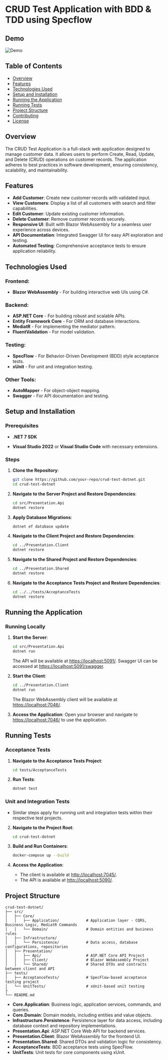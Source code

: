 # CRUD Test Application with BDD & TDD using Specflow
## Demo
![Demo](./assets/crud-BDD.gif)

## Table of Contents
- [Overview](#overview)
- [Features](#features)
- [Technologies Used](#technologies-used)
- [Setup and Installation](#setup-and-installation)
- [Running the Application](#running-the-application)
- [Running Tests](#running-tests)
- [Project Structure](#project-structure)
- [Contributing](#contributing)
- [License](#license)

## Overview
The CRUD Test Application is a full-stack web application designed to manage customer data. It allows users to perform Create, Read, Update, and Delete (CRUD) operations on customer records. The application adheres to best practices in software development, ensuring consistency, scalability, and maintainability.

## Features
- **Add Customer**: Create new customer records with validated input.
- **View Customers**: Display a list of all customers with search and filter capabilities.
- **Edit Customer**: Update existing customer information.
- **Delete Customer**: Remove customer records securely.
- **Responsive UI**: Built with Blazor WebAssembly for a seamless user experience across devices.
- **API Documentation**: Integrated Swagger UI for easy API exploration and testing.
- **Automated Testing**: Comprehensive acceptance tests to ensure application reliability.


## Technologies Used
### Frontend:
- **Blazor WebAssembly** - For building interactive web UIs using C#.

### Backend:
- **ASP.NET Core** - For building robust and scalable APIs.
- **Entity Framework Core** - For ORM and database interactions.
- **MediatR** - For implementing the mediator pattern.
- **FluentValidation** - For model validation.

### Testing:
- **SpecFlow** - For Behavior-Driven Development (BDD) style acceptance tests.
- **xUnit** - For unit and integration testing.



### Other Tools:
- **AutoMapper** - For object-object mapping.
- **Swagger** - For API documentation and testing.

## Setup and Installation
### Prerequisites
- **.NET 7 SDK**

- **Visual Studio 2022** or **Visual Studio Code** with necessary extensions.

### Steps
1. **Clone the Repository**:
   ```bash
   git clone https://github.com/your-repo/crud-test-dotnet.git
   cd crud-test-dotnet
   ```

2. **Navigate to the Server Project and Restore Dependencies**:
   ```bash
   cd src/Presentation.Api
   dotnet restore
   ```

3. **Apply Database Migrations**:
   ```bash
   dotnet ef database update
   ```

4. **Navigate to the Client Project and Restore Dependencies**:
   ```bash
   cd ../Presentation.Client
   dotnet restore
   ```

5. **Navigate to the Shared Project and Restore Dependencies**:
   ```bash
   cd ../Presentation.Shared
   dotnet restore
   ```

6. **Navigate to the Acceptance Tests Project and Restore Dependencies**:
   ```bash
   cd ../../tests/AcceptanceTests
   dotnet restore
   ```

## Running the Application
### Running Locally
1. **Start the Server**:
   ```bash
   cd src/Presentation.Api
   dotnet run
   ```
   The API will be available at [https://localhost:5091/](https://localhost:5091/). Swagger UI can be accessed at [https://localhost:5091/swagger](https://localhost:5091/swagger).

2. **Start the Client**:
   ```bash
   cd ../Presentation.Client
   dotnet run
   ```
   The Blazor WebAssembly client will be available at [https://localhost:7046/](https://localhost:7046/).

3. **Access the Application**:
   Open your browser and navigate to [https://localhost:7046/](https://localhost:7046/) to use the application.




## Running Tests
### Acceptance Tests
1. **Navigate to the Acceptance Tests Project**:
   ```bash
   cd tests/AcceptanceTests
   ```

2. **Run Tests**:
   ```bash
   dotnet test
   ```

### Unit and Integration Tests
- Similar steps apply for running unit and integration tests within their respective test projects.



2. **Navigate to the Project Root**:
   ```bash
   cd crud-test-dotnet
   ```

3. **Build and Run Containers**:
   ```bash
   docker-compose up --build
   ```

4. **Access the Application**:
   - The client is available at [http://localhost:7045/](http://localhost:7045/).
   - The API is available at [http://localhost:5090/](http://localhost:5090/swagger/index.html).

## Project Structure
```
crud-test-dotnet/
├── src/
│   ├── Core/
│   │   ├── Application/            # Application layer - CQRS, Business Logic, MediatR Commands
│   │   └── Domain/                 # Domain entities and business rules
│   ├── Infrastructure/
│   │   └── Persistence/            # Data access, database configurations, repositories
│   ├── Presentation/
│   │   ├── Api/                    # ASP.NET Core API Project
│   │   ├── Client/                 # Blazor WebAssembly Project
│   │   └── Shared/                 # Shared DTOs and contracts between client and API
├── tests/
│   ├── AcceptanceTests/            # SpecFlow-based acceptance testing project
│   └── UnitTests/                  # xUnit-based unit testing
├
└── README.md
```
- **Core.Application**: Business logic, application services, commands, and queries.
- **Core.Domain**: Domain models, including entities and value objects.
- **Infrastructure.Persistence**: Persistence layer for data access, including database context and repository implementations.
- **Presentation.Api**: ASP.NET Core Web API for backend services.
- **Presentation.Client**: Blazor WebAssembly for the frontend UI.
- **Presentation.Shared**: Shared DTOs and validation logic for consistency.
- **AcceptanceTests**: BDD acceptance tests using SpecFlow.
- **UnitTests**: Unit tests for core components using xUnit.



